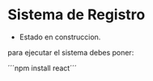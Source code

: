 <h1> Sistema de Registro</h1>

- Estado en construccion.

para ejecutar el sistema debes poner:

´´´npm install react´´´
